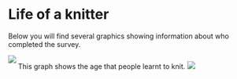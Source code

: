 <html>
<body>

<h1>Life of a knitter</h1>
<p>Below you will find several graphics showing information about who completed the survey.</p>
<div style="display:inline-block;vertical-align:top;">
<img src='https://jen-rasal.github.io/KnittingSurvey/life_of_a_knitter_graphs/learning_age.png'/>
</div>
<div style="display:inline-block;">
<p>This graph shows the age that people learnt to knit.</p>
</div>
<img src='https://jen-rasal.github.io/KnittingSurvey/life_of_a_knitter_graphs/time_spent.png'/>

</body>
</html>
